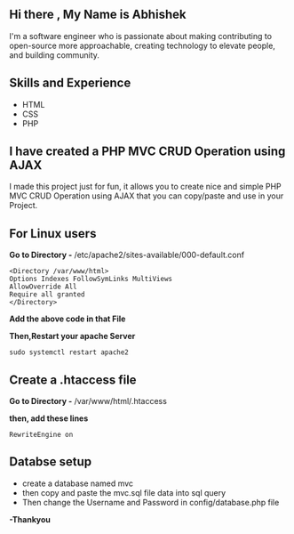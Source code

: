 ## **Hi there , My Name is Abhishek**
I'm a software engineer who is passionate about making contributing to open-source more approachable, creating technology to elevate people, and building community.
## **Skills and Experience**
* HTML
* CSS
* PHP


## **I have created a PHP MVC CRUD Operation using AJAX**
I made this project just for fun, it allows you to create nice and simple PHP MVC CRUD Operation using AJAX that you can copy/paste and use in your Project.

## **For Linux users**
**Go to Directory -** /etc/apache2/sites-available/000-default.conf

    <Directory /var/www/html>
    Options Indexes FollowSymLinks MultiViews
    AllowOverride All
    Require all granted
    </Directory>

**Add the above code in that File**

**Then,Restart your apache Server** 

    sudo systemctl restart apache2

## **Create a .htaccess file**
**Go to Directory -** /var/www/html/.htaccess

**then, add these lines**

    RewriteEngine on

## **Databse setup**
* create a database named mvc
* then copy and paste the mvc.sql file data into sql query 
* Then change the Username and Password in config/database.php file

**-Thankyou**
